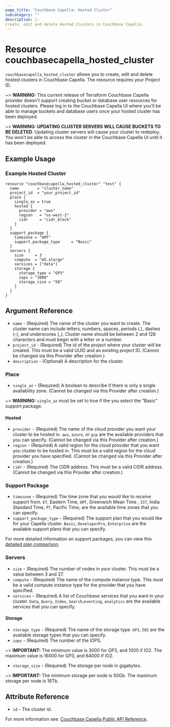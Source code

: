```yaml
---
page_title: "Couchbase Capella: Hosted Cluster"
subcategory: ""
description: |-
Create, edit and delete Hosted Clusters in Couchbase Capella.
---
```


# Resource couchbasecapella_hosted_cluster

`couchbasecapella_hosted_cluster` allows you to create, edit and delete hosted clusters in Couchbase Capella. The resource requires your Project ID.

~> **WARNING:** This current release of Terraform Couchbase Capella provider doesn't support creating bucket or database user resources for hosted clusters. Please log in to the Couchbase Capella UI where you'll be able to manage buckets and database users once your hosted cluster has been deployed.

~> **WARNING:** **UPDATING CLUSTER SERVERS WILL CAUSE BUCKETS TO BE DELETED**. Updating cluster servers will cause your cluster to redeploy. You won't be able to access the cluster in the Couchbase Capella UI until it has been deployed.

## Example Usage

### Example Hosted Cluster

```hcl
resource "couchbasecapella_hosted_cluster" "test" {
  name        = "cluster_name"
  project_id  = "your_project_id"
  place {
    single_az = true
    hosted {
      provider = "aws"
      region   = "us-west-2"
      cidr     = "cidr_block"
    }
  }
  support_package {
    timezone = "GMT"
    support_package_type     = "Basic"
  }
  servers {
    size     = 3
    compute  = "m5.xlarge"
    services = ["data"]
    storage {
      storage_type = "GP3"
      iops = "3000"
      storage_size = "50"
    }
  }
}
```

## Argument Reference

- `name` - (Required) The name of the cluster you want to create. The cluster name can include letters, numbers, spaces, periods (.), dashes (-), and underscores (\_). Cluster name should be between 2 and 128 characters and must begin with a letter or a number.
- `project_id` - (Required) The id of the project where your cluster will be created. This must be a valid UUID and an existing project ID. (Cannot be changed via this Provider after creation.)
- `description` - (Optional) A description for the cluster.

### Place

- `single_az` - (Required) A boolean to describe if there is only a single availability zone. (Cannot be changed via this Provider after creation.)

~> **WARNING:** `single_az` must be set to true if the you select the "Basic" support package.

#### Hosted

- `provider` - (Required) The name of the cloud provider you want your cluster to be hosted in. `aws`, `azure`, or `gcp` are the available providers that you can specify. (Cannot be changed via this Provider after creation.)
- `region` - (Required) A valid region for the cloud provider that you want you cluster to be hosted in. This must be a valid region for the cloud provider you have specified. (Cannot be changed via this Provider after creation.)
- `cidr` - (Required) The CIDR address. This must be a valid CIDR address. (Cannot be changed via this Provider after creation.)

### Support Package

- `timezone` - (Required) The time zone that you would like to receive support from. `ET`, Eastern Time, `GMT`, Greenwich Mean Time , `IST`, India Standard Time, `PT`, Pacific Time, are the available time zones that you can specify.
- `support_package_type` - (Required) The support plan that you would like for your Capella cluster. `Basic`, `DeveloperPro`, `Enterprise` are the available support plans that you can specify.

For more detailed information on support packages, you can view this [detailed plan comparison](https://www.couchbase.com/support-policy/cloud).

### Servers

- `size` - (Required) The number of nodes in your cluster. This must be a value between 3 and 27.
- `compute` - (Required) The name of the compute instance type. This must be a valid compute instance type for the provider that you have specified.
- `services` - (Required) A list of Couchbase services that you want in your cluster. `Data`, `Query`, `Index`, `Search`,`eventing`, `analytics` are the available services that you can specify.

#### Storage

- `storage_type` - (Required) The name of the storage type. `GP3`, `IO2` are the available storage types that you can specify.
- `iops` - (Required) The number of the IOPS.

~> **IMPORTANT:** The minimum value is 3000 for GP3, and 1000 if IO2. The maximum value is 16000 for GP3, and 64000 if IO2.

- `storage_size` - (Required) The storage per node in gigabytes.

~> **IMPORTANT:** The minimum storage per node is 50Gb. The maximum storage per node is 16Tb.

## Attribute Reference

- `id` - The cluster id.

For more information see: [Couchbase Capella Public API Reference](https://docs.couchbase.com/cloud/reference/rest-endpoints-all.html#clustersv3).
